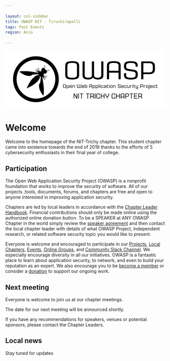 ```yaml
---

layout: col-sidebar
title: OWASP NIT - Tiruchirapalli
tags: Past Events
region: Asia

---
```

<img src="assets/images/logo-small.jpg"/>

# Welcome
Welcome to the homepage of the NIT-Trichy chapter. This student chapter came into existence towards the end of 2019 thanks to the efforts of 5 cybersecurity enthusiasts in their final year of college. 

## Participation
The Open Web Application Security Project (OWASP) is a nonprofit foundation that works to improve the security of software. All of our projects ,tools, documents, forums, and chapters are free and open to anyone interested in improving application security. 

Chapters are led by local leaders in accordance with the [Chapter Leader Handbook](/www-policy/rules-of-procedure/chapter-handbook). Financial contributions should only be made online using the authorized online donation button. To be a SPEAKER at ANY OWASP Chapter in the world simply review the [speaker agreement](/www-policy/speaker-agreement) and then contact the local chapter leader with details of what OWASP Project, independent research, or related software security topic you would like to present.

Everyone is welcome and encouraged to participate in our [Projects](/projects), [Local Chapters](/chapters), [Events](/events), [Online Groups](https://groups.google.com/a/owasp.com/), and [Community Slack Channel](https://owasp.slack.com/). We especially encourage diversity in all our initiatives. OWASP is a fantastic place to learn about application security, to network, and even to build your reputation as an expert. We also encourage you to be [become a member](/membership) or consider a [donation](/donate) to support our ongoing work.

## Next meeting
Everyone is welcome to join us at our chapter meetings.

The date for our next meeting will be announced shortly.

If you have any recommendations for speakers, venues or potential sponsors, please contact the Chapter Leaders.

## Local news
Stay tuned for updates




